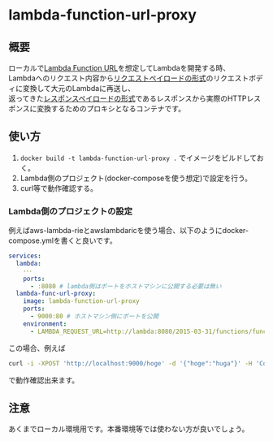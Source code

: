 # lambda-function-url-proxy

## 概要

ローカルで[Lambda Function URL](https://docs.aws.amazon.com/ja_jp/lambda/latest/dg/lambda-urls.html)を想定してLambdaを開発する時、  
Lambdaへのリクエスト内容から[リクエストペイロードの形式](https://docs.aws.amazon.com/ja_jp/lambda/latest/dg/urls-invocation.html#urls-request-payload)のリクエストボディに変換して大元のLambdaに再送し、  
返ってきた[レスポンスペイロードの形式](https://docs.aws.amazon.com/ja_jp/lambda/latest/dg/urls-invocation.html#urls-response-payload)であるレスポンスから実際のHTTPレスポンスに変換するためのプロキシとなるコンテナです。

## 使い方

1. `docker build -t lambda-function-url-proxy .` でイメージをビルドしておく。
2. Lambda側のプロジェクト(docker-composeを使う想定)で設定を行う。
3. curl等で動作確認する。

### Lambda側のプロジェクトの設定

例えばaws-lambda-rieとawslambdaricを使う場合、以下のようにdocker-compose.ymlを書くと良いです。

```yml
services:
  lambda:
    ･･･
    ports:
      - :8080 # lambda側はポートをホストマシンに公開する必要は無い
  lambda-func-url-proxy:
    image: lambda-function-url-proxy
    ports:
      - 9000:80 # ホストマシン側にポートを公開
    environment:
      - LAMBDA_REQUEST_URL=http://lambda:8080/2015-03-31/functions/function/invocations # ホストはlambda, ポートはlambda側のポート
```

この場合、例えば

```sh
curl -i -XPOST 'http://localhost:9000/hoge' -d '{"hoge":"huga"}' -H 'Content-Type: application/json'
````

で動作確認出来ます。

## 注意

あくまでローカル環境用です。本番環境等では使わない方が良いでしょう。
